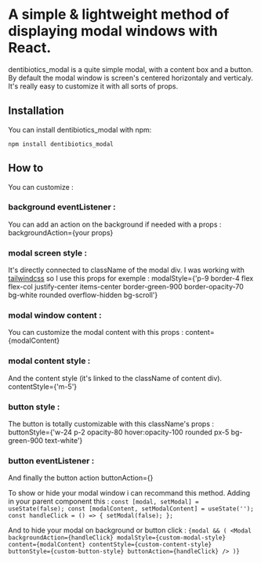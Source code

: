 # A simple & lightweight method of displaying modal windows with React.

dentibiotics_modal is a quite simple modal, with a content box and a button.
By default the modal window is screen's centered horizontaly and verticaly.
It's really easy to customize it with all sorts of props.

## Installation

You can install dentibiotics_modal with npm:

`npm install dentibiotics_modal`

## How to

You can customize :

<Modal 
    backgroundAction={}
    modalStyle={}
    content={}
    contentStyle={}
    buttonStyle={}
    buttonAction={}
/>

### background eventListener :

You can add an action on the background if needed with a props : 
backgroundAction={your props}

### modal screen style :

It's directly connected to className of the modal div.
I was working with [tailwindcss](https://tailwindcss.com/)  so I use this props for exemple :
modalStyle={'p-9 border-4 flex flex-col justify-center items-center border-green-900 border-opacity-70 bg-white rounded overflow-hidden bg-scroll'}

### modal window content :

You can customize the modal content with this props :
content={modalContent}

### modal content style :

And the content style (it's linked to the className of content div).
contentStyle={'m-5'}

### button style :

The button is totally customizable with this className's props :
buttonStyle={'w-24 p-2 opacity-80 hover:opacity-100 rounded px-5 bg-green-900 text-white'}

### button eventListener :

And finally the button action
buttonAction={}

To show or hide your modal window i can recommand this method. Adding in your parent component this :
`const [modal, setModal] = useState(false);
const [modalContent, setModalContent] = useState('');
const handleClick = () => {
        setModal(false);
    };`

And to hide your modal on background or button click :
`{modal && (
                <Modal
                    backgroundAction={handleClick}
                    modalStyle={custom-modal-style}
                    content={modalContent}
                    contentStyle={custom-content-style}
                    buttonStyle={custom-button-style}
                    buttonAction={handleClick}
                />
            )}`